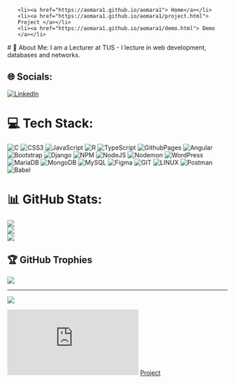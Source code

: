<nav>
  <ul>
    
    <li><a href="https://aomara1.github.io/aomara1"> Home</a></li>
    <li><a href="https://aomara1.github.io/aomara1/project.html"> Project </a></li>
    <li><a href="https://aomara1.github.io/aomara1/demo.html"> Demo </a></li>    
</ul>
  </nav>
# 💫 About Me:
I am a Lecturer at TUS - I lecture in web development, databases and networks.


## 🌐 Socials:
[![LinkedIn](https://img.shields.io/badge/LinkedIn-%230077B5.svg?logo=linkedin&logoColor=white)](https://linkedin.com/in/linkedin.com/in/aileen-o-mara-224a1292) 

# 💻 Tech Stack:
![C](https://img.shields.io/badge/c-%2300599C.svg?style=for-the-badge&logo=c&logoColor=white) ![CSS3](https://img.shields.io/badge/css3-%231572B6.svg?style=for-the-badge&logo=css3&logoColor=white) ![JavaScript](https://img.shields.io/badge/javascript-%23323330.svg?style=for-the-badge&logo=javascript&logoColor=%23F7DF1E) ![R](https://img.shields.io/badge/r-%23276DC3.svg?style=for-the-badge&logo=r&logoColor=white) ![TypeScript](https://img.shields.io/badge/typescript-%23007ACC.svg?style=for-the-badge&logo=typescript&logoColor=white) ![GithubPages](https://img.shields.io/badge/github%20pages-121013?style=for-the-badge&logo=github&logoColor=white) ![Angular](https://img.shields.io/badge/angular-%23DD0031.svg?style=for-the-badge&logo=angular&logoColor=white) ![Bootstrap](https://img.shields.io/badge/bootstrap-%238511FA.svg?style=for-the-badge&logo=bootstrap&logoColor=white) ![Django](https://img.shields.io/badge/django-%23092E20.svg?style=for-the-badge&logo=django&logoColor=white) ![NPM](https://img.shields.io/badge/NPM-%23CB3837.svg?style=for-the-badge&logo=npm&logoColor=white) ![NodeJS](https://img.shields.io/badge/node.js-6DA55F?style=for-the-badge&logo=node.js&logoColor=white) ![Nodemon](https://img.shields.io/badge/NODEMON-%23323330.svg?style=for-the-badge&logo=nodemon&logoColor=%BBDEAD) ![WordPress](https://img.shields.io/badge/WordPress-%23117AC9.svg?style=for-the-badge&logo=WordPress&logoColor=white) ![MariaDB](https://img.shields.io/badge/MariaDB-003545?style=for-the-badge&logo=mariadb&logoColor=white) ![MongoDB](https://img.shields.io/badge/MongoDB-%234ea94b.svg?style=for-the-badge&logo=mongodb&logoColor=white) ![MySQL](https://img.shields.io/badge/mysql-%2300000f.svg?style=for-the-badge&logo=mysql&logoColor=white) ![Figma](https://img.shields.io/badge/figma-%23F24E1E.svg?style=for-the-badge&logo=figma&logoColor=white) ![GIT](https://img.shields.io/badge/Git-fc6d26?style=for-the-badge&logo=git&logoColor=white) ![LINUX](https://img.shields.io/badge/Linux-FCC624?style=for-the-badge&logo=linux&logoColor=black) ![Postman](https://img.shields.io/badge/Postman-FF6C37?style=for-the-badge&logo=postman&logoColor=white) ![Babel](https://img.shields.io/badge/Babel-F9DC3e?style=for-the-badge&logo=babel&logoColor=black)
# 📊 GitHub Stats:
![](https://github-readme-stats.vercel.app/api?username=aomara1&theme=radical&hide_border=false&include_all_commits=true&count_private=true)<br/>
![](https://github-readme-streak-stats.herokuapp.com/?user=aomara1&theme=radical&hide_border=false)<br/>
![](https://github-readme-stats.vercel.app/api/top-langs/?username=aomara1&theme=radical&hide_border=false&include_all_commits=true&count_private=true&layout=compact)

## 🏆 GitHub Trophies
![](https://github-profile-trophy.vercel.app/?username=aomara1&theme=radical&no-frame=false&no-bg=true&margin-w=4)

---
[![](https://visitcount.itsvg.in/api?id=aomara1&icon=0&color=0)](https://visitcount.itsvg.in)

<!-- Proudly created with GPRM ( https://gprm.itsvg.in ) -->
![Project](https://aomara1.github.io/aomara1/project.html)
<a href="project.html" >Project </a>

